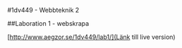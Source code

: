 #1dv449 - Webbteknik 2

##Laboration 1 - webskrapa

[http://www.aegzor.se/1dv449/lab1/](Länk till live version)